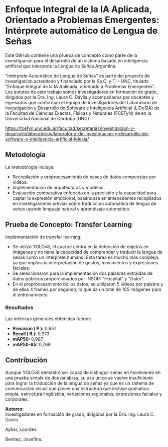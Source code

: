 # Enfoque Integral de la IA Aplicada, Orientado a Problemas Emergentes: Intérprete automático de Lengua de Señas

Este GitHub contiene una prueba de concepto como parte de la investigación para el desarrollo de un sistema basado en inteligencia artificial que interprete la Lengua de Señas Argentina.

"Intérprete Automático de Lengua de Señas" es parte del proyecto de investigación acreditado y financiado por la Se.C. y T. - UNC, titulado "Enfoque Integral de la IA Aplicada, orientado a Problemas Emergentes". Los autores de este trabajo somos investigadores en formación de grado, dirigidos por la Dra. Ing. Laura C. Dávila y acompañados por docentes y egresados que conforman el equipo de investigadores del Laboratorio de Investigación y Desarrollo de Software e Inteligencia Artificial (LIDeSIA) de la Facultad de Ciencias Exactas, Físicas y Naturales (FCEFyN) de  en la Universidad Nacional de Córdoba (UNC).

https://fcefyn.unc.edu.ar/facultad/secretarias/investigacion-y-desarrollo/laboratorios/laboratorio-de-investigacion-y-desarrollo-de-software-e-inteligencia-artificial-lidesia/

## Metodología

La metodología incluye:
- Recopilación y preprocesamiento de bases de datos compuestas por videos.
- Implementación de arquitecturas y modelos.
- Evaluación comparativa enfocada en la precisión y la capacidad para captar la expresión emocional, basándose en antecedentes recopilados en investigaciones previas sobre traducción automática de lengua de señas usando lenguaje natural y aprendizaje automático.


## Prueba de Concepto: Transfer Learning

Implementación de transfer learning:
- Se utilizó YOLOv8, el cual se centra en la detección de objetos en imágenes y no tiene la capacidad de comprender y traducir la lengua de señas como un intérprete humano. Esta tarea es mucho más compleja, ya que implica la interpretación de gestos, movimientos y expresiones faciales.
- Se seleccionaron para la implementación dos palabras extraídas de datos públicos proporcionados por INSOR: "Hospital" y "Dolor".
- En el preprocesamiento de los datos, se utilizaron 5 videos por palabra y de ellos 4 frames por segundo, lo que da un total de 105 imágenes para el entrenamiento.

### Resultados

Las métricas generales obtenidas fueron:
- **Precisión ( P ):** 0,951
- **Recall ( R ):** 0,973
- **mAP50:** 0,987
- **mAP50-95:** 0,769

## Contribución
Aunque YOLOv8 demostró ser capaz de distinguir señas en movimiento en una prueba simple de dos palabras, su uso único se vuelve insuficiente para lograr la traducción de la lengua de señas ya que es un sistema de comunicación visual que posee una estructura que incluye gramática propia, estructura lingüística, variaciones regionales, expresiones faciales y corporales.


**Autores:**  
Investigadores en formación de grado, dirigidos por la Dra. Ing. Laura C. Dávila  

Aybar, Lourdes.

Benitez, Josefina.
